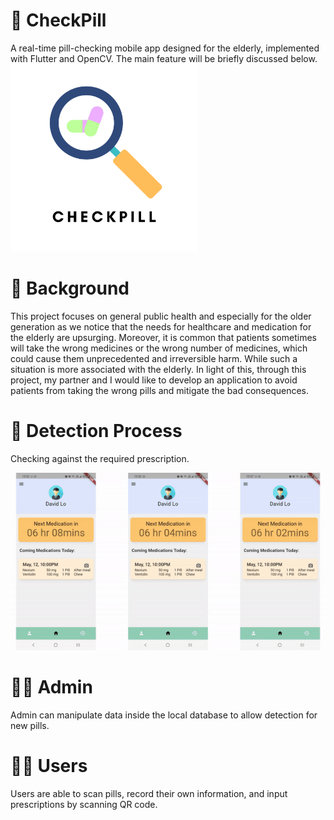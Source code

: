 # :pill: CheckPill
A real-time pill-checking mobile app designed for the elderly, implemented with Flutter and OpenCV. The main feature will be briefly discussed below.
<img src="https://github.com/justinchow3010/CheckPill/blob/main/icon.png" width="300">  

# :wave: Background  
This project focuses on general public health and especially for the older generation as we notice that the needs for healthcare and medication for the elderly are upsurging. Moreover, it is common that patients sometimes will take the wrong medicines or the wrong number of medicines, which could cause them unprecedented and irreversible harm. While such a situation is more associated with the elderly. In light of this, through this project, my partner and I would like to develop an application to avoid patients from taking the wrong pills and mitigate the bad consequences.  

# :mag_right: Detection Process  
Checking against the required prescription.   
  
![alt text](https://github.com/justinchow3010/CheckPill/blob/main/Recording/result.gif)  

# :mechanic: Admin  
Admin can manipulate data inside the local database to allow detection for new pills.  

# :student: Users  
Users are able to scan pills, record their own information, and input prescriptions by scanning QR code.  

